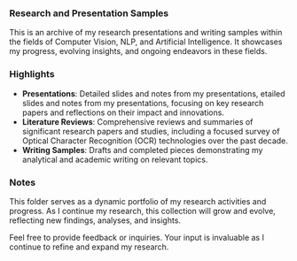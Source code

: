 ### Research and Presentation Samples

This is an archive of my research presentations and writing samples within the fields of Computer Vision, NLP, and Artificial Intelligence. It showcases my progress, evolving insights, and ongoing endeavors in these fields.

### Highlights

- **Presentations**: Detailed slides and notes from my presentations, etailed slides and notes from my presentations, focusing on key research papers and reflections on their impact and innovations.
- **Literature Reviews**: Comprehensive reviews and summaries of significant research papers and studies, including a focused survey of Optical Character Recognition (OCR) technologies over the past decade.
- **Writing Samples**: Drafts and completed pieces demonstrating my analytical and academic writing on relevant topics.

### Notes

This folder serves as a dynamic portfolio of my research activities and progress. As I continue my research, this collection will grow and evolve, reflecting new findings, analyses, and insights.

Feel free to provide feedback or inquiries. Your input is invaluable as I continue to refine and expand my research.

